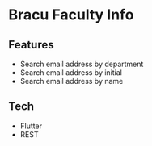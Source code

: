 # Bracu Faculty Info
##

## Features

- Search email address by department
- Search email address by initial
- Search email address by name


## Tech

- Flutter
- REST